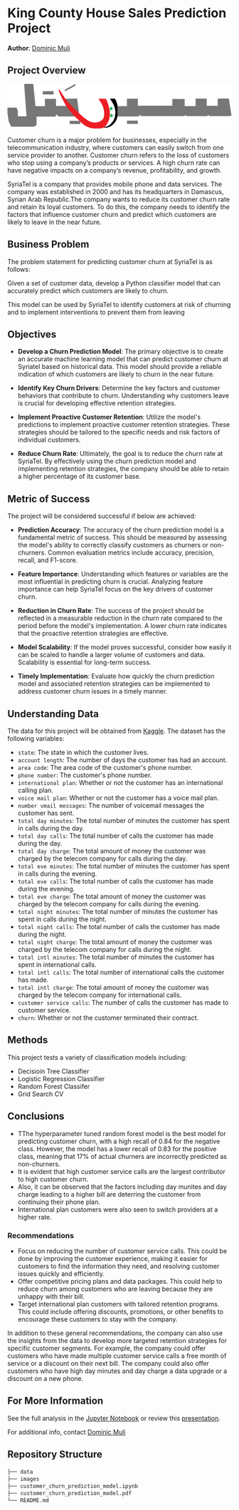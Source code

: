 # King County House Sales Prediction Project

**Author**: [Dominic Muli](mailto:dominic.muli@student.moringaschool.com)

## Project Overview

<img src="./images/syriatel-1.svg" alt="Syriatel" height="100">

Customer churn is a major problem for businesses, especially in the telecommunication industry, where customers can easily switch from one service provider to another. Customer churn refers to the loss of customers who stop using a company’s products or services. A high churn rate can have negative impacts on a company’s revenue, profitability, and growth.

SyriaTel is a company that provides mobile phone and data services. The company was established in 2000 and has its headquarters in Damascus, Syrian Arab Republic.The company wants to reduce its customer churn rate and retain its loyal customers. To do this, the company needs to identify the factors that influence customer churn and predict which customers are likely to leave in the near future.

## Business Problem
The problem statement for predicting customer churn at SyriaTel is as follows:

Given a set of customer data, develop a Python classifier model that can accurately predict which customers are likely to churn.

This model can be used by SyriaTel to identify customers at risk of churning and to implement interventions to prevent them from leaving

## Objectives
* **Develop a Churn Prediction Model**: The primary objective is to create an accurate machine learning model that can predict customer churn at Syriatel based on historical data. This model should provide a reliable indication of which customers are likely to churn in the near future.

* **Identify Key Churn Drivers**: Determine the key factors and customer behaviors that contribute to churn. Understanding why customers leave is crucial for developing effective retention strategies.

* **Implement Proactive Customer Retention**: Utilize the model's predictions to implement proactive customer retention strategies. These strategies should be tailored to the specific needs and risk factors of individual customers.

* **Reduce Churn Rate**: Ultimately, the goal is to reduce the churn rate at SyriaTel. By effectively using the churn prediction model and implementing retention strategies, the company should be able to retain a higher percentage of its customer base.

## Metric of Success
The project will be considered successful if below are achieved:

* **Prediction Accuracy**: The accuracy of the churn prediction model is a fundamental metric of success. This should be measured by assessing the model's ability to correctly classify customers as churners or non-churners. Common evaluation metrics include accuracy, precision, recall, and F1-score.

* **Feature Importance**: Understanding which features or variables are the most influential in predicting churn is crucial. Analyzing feature importance can help SyriaTel focus on the key drivers of customer churn.

* **Reduction in Churn Rate**: The success of the project should be reflected in a measurable reduction in the churn rate compared to the period before the model's implementation. A lower churn rate indicates that the proactive retention strategies are effective.

* **Model Scalability**: If the model proves successful, consider how easily it can be scaled to handle a larger volume of customers and data. Scalability is essential for long-term success.

* **Timely Implementation**: Evaluate how quickly the churn prediction model and associated retention strategies can be implemented to address customer churn issues in a timely manner.

## Understanding Data
The data for this project will be obtained from [Kaggle](https://www.kaggle.com/datasets/becksddf/churn-in-telecoms-dataset).
The dataset has the following variables:

* `state`: The state in which the customer lives.
* `account length`: The number of days the customer has had an account.
* `area code`: The area code of the customer's phone number.
* `phone number`: The customer's phone number.
* `international plan`: Whether or not the customer has an international calling plan.
* `voice mail plan`: Whether or not the customer has a voice mail plan.
* `number vmail messages`: The number of voicemail messages the customer has sent.
* `total day minutes`: The total number of minutes the customer has spent in calls during the day.
* `total day calls`: The total number of calls the customer has made during the day.
* `total day charge`: The total amount of money the customer was charged by the telecom company for calls during the day.
* `total eve minutes`: The total number of minutes the customer has spent in calls during the evening.
* `total eve calls`: The total number of calls the customer has made during the evening.
* `total eve charge`: The total amount of money the customer was charged by the telecom company for calls during the evening.
* `total night minutes`: The total number of minutes the customer has spent in calls during the night.
* `total night calls`: The total number of calls the customer has made during the night.
* `total night charge`: The total amount of money the customer was charged by the telecom company for calls during the night.
* `total intl minutes`: The total number of minutes the customer has spent in international calls.
* `total intl calls`: The total number of international calls the customer has made.
* `total intl charge`: The total amount of money the customer was charged by the telecom company for international calls.
* `customer service calls`: The number of calls the customer has made to customer service.
* `churn`: Whether or not the customer terminated their contract.


## Methods
This project tests a variety of classification models including:

* Decisioin Tree Classifier
* Logistic Regression Classifier
* Random Forest Classifer
* Grid Search CV

## Conclusions
* TThe hyperparameter tuned random forest model is the best model for predicting customer churn, with a high recall of 0.84 for the negative class. However, the model has a lower recall of 0.83 for the positive class, meaning that 17% of actual churners are incorrectly predicted as non-churners.
* It is evident that high customer service calls are the largest contributor to high customer churn.
* Also, it can be observed that the factors including day munites and day charge leading to a higher bill are deterring the customer from continuing their phone plan.
* International plan customers were also seen to switch providers at a higher rate.

### Recommendations
* Focus on reducing the number of customer service calls. This could be done by improving the customer experience, making it easier for customers to find the information they need, and resolving customer issues quickly and efficiently.
* Offer competitive pricing plans and data packages. This could help to reduce churn among customers who are leaving because they are unhappy with their bill.
* Target international plan customers with tailored retention programs. This could include offering discounts, promotions, or other benefits to encourage these customers to stay with the company.

In addition to these general recommendations, the company can also use the insights from the data to develop more targeted retention strategies for specific customer segments. For example, the company could offer customers who have made multiple customer service calls a free month of service or a discount on their next bill. The company could also offer customers who have high day minutes and day charge a data upgrade or a discount on a new phone.

## For More Information

See the full analysis in the [Jupyter Notebook](./customer_churn_prediction_model.ipynb) or review this [presentation](./customer_churn_prediction_model.pdf).

For additional info, contact [Dominic Muli](mailto:dominic.muli@student.moringaschool.com)

## Repository Structure
```
├── data
├── images
├── customer_churn_prediction_model.ipynb
├── customer_churn_prediction_model.pdf
└── README.md
```